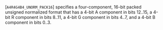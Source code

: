 [`A4R4G4B4_UNORM_PACK16`] specifies a four-component, 16-bit
packed unsigned normalized format that has a 4-bit A component in bits
12..15, a 4-bit R component in bits 8..11, a 4-bit G component in bits
4..7, and a 4-bit B component in bits 0..3.